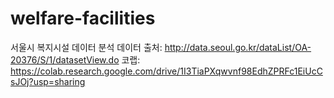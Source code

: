 # welfare-facilities
  서울시 복지시설 데이터 분석
  데이터 출처: http://data.seoul.go.kr/dataList/OA-20376/S/1/datasetView.do
  코랩: https://colab.research.google.com/drive/1I3TiaPXqwvnf98EdhZPRFc1EiUcCsJOj?usp=sharing

